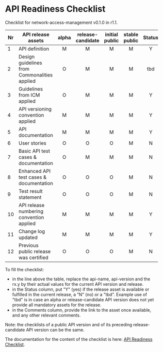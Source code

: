 # API Readiness Checklist

Checklist for network-access-management v0.1.0 in r1.1.

| Nr | API release assets  | alpha | release-candidate |  initial<br>public | stable<br> public | Status | Comments |
|----|----------------------------------------------|:-----:|:-----------------:|:-------:|:------:|:----:|:----:|
|  1 | API definition                               |   M   |         M         |    M    |    M   | Y    | [link](../../code/API_definitions/network_access_management.yaml) |
|  2 | Design guidelines from Commonalities applied |   O   |         M         |    M    |    M   | tbd  |      |
|  3 | Guidelines from ICM applied                  |   O   |         M         |    M    |    M   | Y    |      |
|  4 | API versioning convention applied            |   M   |         M         |    M    |    M   | Y    |      |
|  5 | API documentation                            |   M   |         M         |    M    |    M   | Y    | inline in YAML |
|  6 | User stories                                 |   O   |         O         |    O    |    M   | N    | link |
|  7 | Basic API test cases & documentation         |   O   |         M         |    M    |    M   | N    | link |
|  8 | Enhanced API test cases & documentation      |   O   |         O         |    O    |    M   | N    | link |
|  9 | Test result statement                        |   O   |         O         |    O    |    M   | N    | link |
| 10 | API release numbering convention applied     |   M   |         M         |    M    |    M   | Y    |      |
| 11 | Change log updated                           |   M   |         M         |    M    |    M   | Y    | [link](../../CHANGELOG.md) |
| 12 | Previous public release was certified        |   O   |         O         |    O    |    M   | N    |      |

To fill the checklist:

- in the line above the table, replace the api-name, api-version and the rx.y by their actual values for the current API version and release.
- in the Status column, put "Y" (yes) if the release asset is available or fulfilled in the current release, a "N" (no) or a "tbd". Example use of "tbd" is in case an alpha or release-candidate API version does not yet provide all mandatory assets for the release.
- in the Comments column, provide the link to the asset once available, and any other relevant comments.

Note: the checklists of a public API version and of its preceding release-candidate API version can be the same.

The documentation for the content of the checklist is here: [API Readiness Checklist](https://wiki.camaraproject.org/display/CAM/API+Release+Process#APIReleaseProcess-APIreadinesschecklist).
